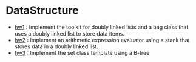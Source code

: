 # DataStructure

* [hw1](https://github.com/mdj1412/DataStructure_2021/raw/master/%EA%B3%BC%EC%A0%9C1/ProgrammingAssignment_1.pdf) : Implement the toolkit for doubly linked lists and a bag class that uses a doubly linked list to store data items.
* [hw2](https://github.com/mdj1412/DataStructure_2021/raw/master/%EA%B3%BC%EC%A0%9C2/ProgrammingAssignment2.pdf) : Implement an arithmetic expression evaluator using a stack that stores data in a doubly linked list.
* [hw3](https://github.com/mdj1412/DataStructure_2021/raw/master/%EA%B3%BC%EC%A0%9C3/ProgrammingAssignment_3.pdf) : Implement the set class template using a B-tree